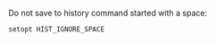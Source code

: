 ---
---

Do not save to history command started with a space:

```shell
setopt HIST_IGNORE_SPACE
```
